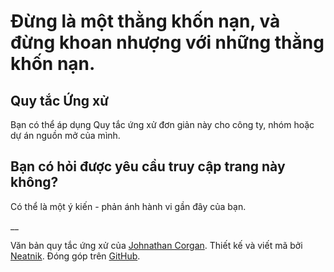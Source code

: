 # Đừng là một thằng khốn nạn, và đừng khoan nhượng với những thằng khốn nạn.

## Quy tắc Ứng xử

Bạn có thể áp dụng Quy tắc ứng xử đơn giản này cho công ty, nhóm hoặc dự án nguồn mở của mình.

## Bạn có hỏi được yêu cầu truy cập trang này không?

Có thể là một ý kiến - phản ánh hành vi gần đây của bạn.

__

Văn bản quy tắc ứng xử của [Johnathan Corgan](https://keybase.io/jcorgan). Thiết kế và viết mã bởi [Neatnik](https://neatnik.net/). Đóng góp trên [GitHub](https://github.com/neatnik/asshole.fyi).
